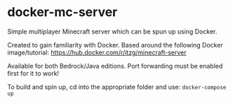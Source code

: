 # docker-mc-server
Simple multiplayer Minecraft server which can be spun up using Docker.

Created to gain familiarity with Docker. Based around the following Docker image/tutorial:
https://hub.docker.com/r/itzg/minecraft-server

Available for both Bedrock/Java editions. Port forwarding must be enabled first for it to work!

To build and spin up, cd into the appropriate folder and use:
`docker-compose up`
